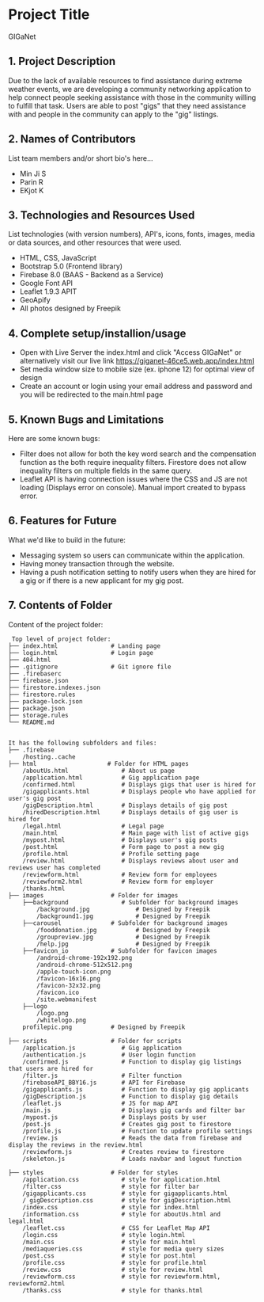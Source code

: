 # Project Title
GIGaNet

## 1. Project Description
Due to the lack of available resources to find assistance during extreme weather events, we are developing a community networking application to help connect people seeking assistance with those in the community willing to fulfill that task. Users are able to post "gigs" that they need assistance with and people in the community can apply to the "gig" listings. 

## 2. Names of Contributors
List team members and/or short bio's here... 
* Min Ji S
* Parin R
* EKjot K

## 3. Technologies and Resources Used
List technologies (with version numbers), API's, icons, fonts, images, media or data sources, and other resources that were used.
* HTML, CSS, JavaScript
* Bootstrap 5.0 (Frontend library)
* Firebase 8.0 (BAAS - Backend as a Service)
* Google Font API
* Leaflet 1.9.3 APIT
* GeoApify
* All photos designed by Freepik

## 4. Complete setup/installion/usage
* Open with Live Server the index.html and click "Access GIGaNet" or alternatively visit our live link https://giganet-46ce5.web.app/index.html
* Set media window size to mobile size (ex. iphone 12) for optimal view of design
* Create an account or login using your email address and password and you will be redirected to the main.html page

## 5. Known Bugs and Limitations
Here are some known bugs:
* Filter does not allow for both the key word search and the compensation function as the both require inequality filters. Firestore
does not allow inequality filters on multiple fields in the same query. 
* Leaflet API is having connection issues where the CSS and JS are not loading (Displays error on console). Manual import created to bypass error.

## 6. Features for Future
What we'd like to build in the future:
* Messaging system so users can communicate within the application.
* Having money transaction through the website.
* Having a push notification setting to notify users when they are hired for a gig or if there is a new applicant for my gig post.
	
## 7. Contents of Folder
Content of the project folder:

```
 Top level of project folder: 
├── index.html               # Landing page
├── login.html               # Login page
├── 404.html 
├── .gitignore               # Git ignore file 
├── .firebaserc
├── firebase.json
├── firestore.indexes.json
├── firestore.rules
├── package-lock.json
├── package.json
├── storage.rules
└── README.md


It has the following subfolders and files:
├── .firebase
    /hosting..cache
├── html                    # Folder for HTML pages
    /aboutUs.html               # About us page
    /application.html           # Gig application page
    /confirmed.html             # Displays gigs that user is hired for
    /gigapplicants.html         # Displays people who have applied for user's gig post
    /gigDescription.html        # Displays details of gig post
    /hiredDescription.html      # Displays details of gig user is hired for
    /legal.html                 # Legal page
    /main.html                  # Main page with list of active gigs
    /mypost.html                # Displays user's gig posts
    /post.html                  # Form page to post a new gig
    /profile.html               # Profile setting page      
    /review.html                # Displays reviews about user and reviews user has completed
    /reviewform.html            # Review form for employees
    /reviewform2.html           # Review form for employer
    /thanks.html
├── images                   # Folder for images
    ├──background               # Subfolder for background images
        /background.jpg             # Designed by Freepik   
        /background1.jpg            # Designed by Freepik
    ├──carousel              # Subfolder for background images
        /fooddonation.jpg           # Designed by Freepik
        /groupreview.jpg            # Designed by Freepik 
        /help.jpg                   # Designed by Freepik
    ├──favicon_io            # Subfolder for favicon images
        /android-chrome-192x192.png
        /android-chrome-512x512.png
        /apple-touch-icon.png
        /favicon-16x16.png
        /favicon-32x32.png
        /favicon.ico
        /site.webmanifest
    ├──logo
        /logo.png
        /whitelogo.png
    profilepic.png           # Designed by Freepik           

├── scripts                  # Folder for scripts
    /application.js             # Gig application
    /authentication.js          # User login function
    /confirmed.js               # Function to display gig listings that users are hired for
    /filter.js                  # Filter function
    /firebaseAPI_BBY16.js       # API for Firebase
    /gigapplicants.js           # Function to display gig applicants
    /gigDescription.js          # Function to display gig details
    /leaflet.js                 # JS for map API
    /main.js                    # Displays gig cards and filter bar
    /mypost.js                  # Displays posts by user
    /post.js                    # Creates gig post to firestore
    /profile.js                 # Function to update profile settings
    /review.js                  # Reads the data from firebase and display the reviews in the review.html
    /reviewform.js              # Creates review to firestore
    /skeleton.js                # Loads navbar and logout function

├── styles                   # Folder for styles
    /application.css            # style for application.html
    /filter.css                 # style for filter bar
    /gigapplicants.css          # style for gigapplicants.html
    / gigDescription.css        # style for gigDescription.html
    /index.css                  # style for index.html
    /information.css            # style for aboutUs.html and legal.html
    /leaflet.css                # CSS for Leaflet Map API
    /login.css                  # style login.html
    /main.css                   # style for main.html
    /mediaqueries.css           # style for media query sizes
    /post.css                   # style for post.html
    /profile.css                # style for profile.html
    /review.css                 # style for review.html
    /reviewform.css             # style for reviewform.html, reviewform2.html
    /thanks.css                 # style for thanks.html